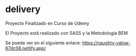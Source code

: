 # delivery

Proyecto Finalizado en Curso de Udemy

El Proyecto está realizado con SASS y la Metodología BEM

Se puede ver en el siguiente enlace: https://naughty-yalow-67dc08.netlify.app/
